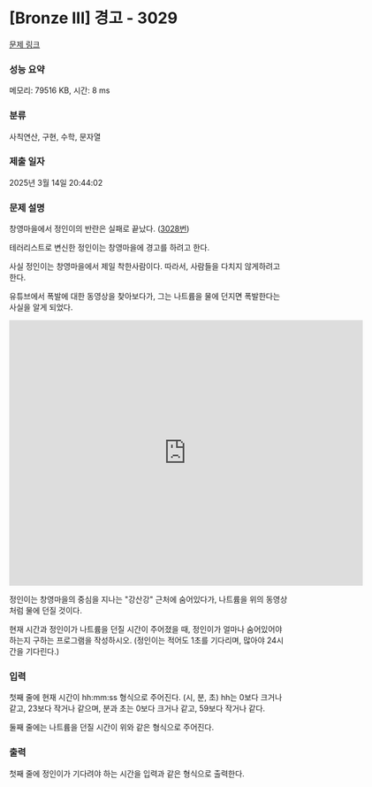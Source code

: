 # [Bronze III] 경고 - 3029 

[문제 링크](https://www.acmicpc.net/problem/3029) 

### 성능 요약

메모리: 79516 KB, 시간: 8 ms

### 분류

사칙연산, 구현, 수학, 문자열

### 제출 일자

2025년 3월 14일 20:44:02

### 문제 설명

<p>창영마을에서 정인이의 반란은 실패로 끝났다. (<a href="https://www.acmicpc.net/problem/3028">3028번</a>)</p>

<p>테러리스트로 변신한 정인이는 창영마을에 경고를 하려고 한다.</p>

<p>사실 정인이는 창영마을에서 제일 착한사람이다. 따라서, 사람들을 다치지 않게하려고 한다.</p>

<p>유튜브에서 폭발에 대한 동영상을 찾아보다가, 그는 나트륨을 물에 던지면 폭발한다는 사실을 알게 되었다.</p>

<p><iframe frameborder="0" height="480" src="https://www.youtube.com/embed/9sFyfF34iPw" width="640"></iframe></p>

<p>정인이는 창영마을의 중심을 지나는 "강산강" 근처에 숨어있다가, 나트륨을 위의 동영상처럼 물에 던질 것이다.</p>

<p>현재 시간과 정인이가 나트륨을 던질 시간이 주어졌을 때, 정인이가 얼마나 숨어있어야 하는지 구하는 프로그램을 작성하시오. (정인이는 적어도 1초를 기다리며, 많아야 24시간을 기다린다.)</p>

### 입력 

 <p>첫째 줄에 현재 시간이 hh:mm:ss 형식으로 주어진다. (시, 분, 초) hh는 0보다 크거나 같고, 23보다 작거나 같으며, 분과 초는 0보다 크거나 같고, 59보다 작거나 같다.</p>

<p>둘째 줄에는 나트륨을 던질 시간이 위와 같은 형식으로 주어진다.</p>

### 출력 

 <p>첫째 줄에 정인이가 기다려야 하는 시간을 입력과 같은 형식으로 출력한다.</p>

